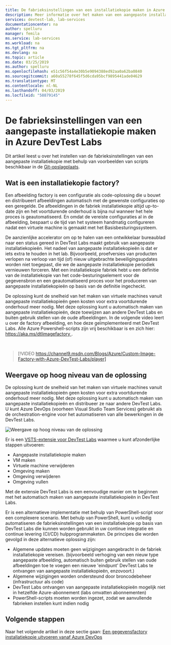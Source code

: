 ```yaml
---
title: De fabrieksinstellingen van een installatiekopie maken in Azure DevTest Labs | Microsoft Docs
description: Meer informatie over het maken van een aangepaste installatiekopie-factory in Azure DevTest Labs.
services: devtest-lab, lab-services
documentationcenter: na
author: spelluru
manager: femila
ms.service: lab-services
ms.workload: na
ms.tgt_pltfrm: na
ms.devlang: na
ms.topic: article
ms.date: 03/25/2019
ms.author: spelluru
ms.openlocfilehash: e51c56f54a4e30b5e9094388ed92aa0a62ba0840
ms.sourcegitcommit: a60a55278f645f5d6cda95bcf9895441ade04629
ms.translationtype: MT
ms.contentlocale: nl-NL
ms.lasthandoff: 04/03/2019
ms.locfileid: "58879145"
---
```

# <a name="create-a-custom-image-factory-in-azure-devtest-labs"></a>De fabrieksinstellingen van een aangepaste installatiekopie maken in Azure DevTest Labs
Dit artikel leest u over het instellen van de fabrieksinstellingen van een aangepaste installatiekopie met behulp van voorbeelden van scripts beschikbaar in de [Git-opslagplaats](https://github.com/Azure/azure-devtestlab/tree/master/Scripts/ImageFactory).

## <a name="whats-an-image-factory"></a>Wat is een installatiekopie factory?
Een afbeelding factory is een configuratie als code-oplossing die u bouwt en distribueert afbeeldingen automatisch met de gewenste configuraties op een geregelde. De afbeeldingen in de fabriek installatiekopie altijd up-to-date zijn en het voortdurende onderhoud is bijna nul wanneer het hele proces is geautomatiseerd. En omdat de vereiste configuraties al in de afbeelding, bespaart u de tijd van het systeem handmatig configureren nadat een virtuele machine is gemaakt met het Basisbesturingssysteem.

De aanzienlijke accelerator om op te halen van een ontwikkelaar bureaublad naar een status gereed in DevTest Labs maakt gebruik van aangepaste installatiekopieën. Het nadeel van aangepaste installatiekopieën is dat er iets extra te houden in het lab. Bijvoorbeeld, proefversies van producten verlopen na verloop van tijd (of) nieuw uitgebrachte beveiligingsupdates worden niet toegepast, die we de aangepaste installatiekopie periodiek vernieuwen forceren. Met een installatiekopie fabriek hebt u een definitie van de installatiekopie van het code-besturingselement voor de gegevensbron en een geautomatiseerd proces voor het produceren van aangepaste installatiekopieën op basis van de definitie ingecheckt.

De oplossing kunt de snelheid van het maken van virtuele machines vanuit aangepaste installatiekopieën geen kosten voor extra voortdurende onderhoud meer nodig. Met deze oplossing kunt u automatisch maken van aangepaste installatiekopieën, deze toewijzen aan andere DevTest Labs en buiten gebruik stellen van de oude afbeeldingen. In de volgende video leert u over de factory afbeelding, en hoe deze geïmplementeerd met DevTest Labs.  Alle Azure Powershell-scripts zijn vrij beschikbaar is en zich hier: [ https://aka.ms/dtlimagefactory ](https://aka.ms/dtlimagefactory).

<br/>

> [!VIDEO https://channel9.msdn.com/Blogs/Azure/Custom-Image-Factory-with-Azure-DevTest-Labs/player]


## <a name="high-level-view-of-the-solution"></a>Weergave op hoog niveau van de oplossing
De oplossing kunt de snelheid van het maken van virtuele machines vanuit aangepaste installatiekopieën geen kosten voor extra voortdurende onderhoud meer nodig. Met deze oplossing kunt u automatisch maken van aangepaste installatiekopieën en distribueer ze naar andere DevTest Labs. U kunt Azure DevOps (voorheen Visual Studio Team Services) gebruikt als de orchestration-engine voor het automatiseren van alle bewerkingen in de DevTest Labs.

![Weergave op hoog niveau van de oplossing](./media/create-image-factory/high-level-view-of-solution.png)

Er is een [VSTS-extensie voor DevTest Labs](https://marketplace.visualstudio.com/items?itemName=ms-azuredevtestlabs.tasks) waarmee u kunt afzonderlijke stappen uitvoeren: 

- Aangepaste installatiekopie maken
- VM maken
- Virtuele machine verwijderen
- Omgeving maken
- Omgeving verwijderen
- Omgeving vullen

Met de extensie DevTest Labs is een eenvoudige manier om te beginnen met het automatisch maken van aangepaste installatiekopieën in DevTest Labs.

Er is een alternatieve implementatie met behulp van PowerShell-script voor een complexere scenario. Met behulp van PowerShell, kunt u volledig automatiseren de fabrieksinstellingen van een installatiekopie op basis van DevTest Labs die kunnen worden gebruikt in uw continue integratie en continue levering (CI/CD) hulpprogrammaketen. De principes die worden gevolgd in deze alternatieve oplossing zijn:

- Algemene updates moeten geen wijzigingen aangebracht in de fabriek installatiekopie vereisen. (bijvoorbeeld verhoging van een nieuw type aangepaste afbeelding, automatisch buiten gebruik stellen van oude afbeeldingen toe te voegen een nieuwe 'eindpunt' DevTest Labs te ontvangen van aangepaste installatiekopieën, enzovoort.)
- Algemene wijzigingen worden ondersteund door broncodebeheer (infrastructuur als code)
- DevTest Labs ontvangen van aangepaste installatiekopieën mogelijk niet in hetzelfde Azure-abonnement (labs omvatten abonnementen)
- PowerShell-scripts moeten worden ingezet, zodat we aanvullende fabrieken instellen kunt indien nodig

## <a name="next-steps"></a>Volgende stappen
Naar het volgende artikel in deze sectie gaan: [Een gegevensfactory installatiekopie uitvoeren vanaf Azure DevOps](image-factory-set-up-devops-lab.md)
